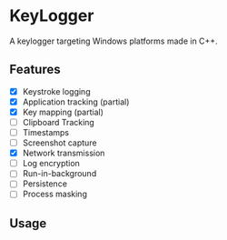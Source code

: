 # KeyLogger
A keylogger targeting Windows platforms made in C++.
## Features
- [x] Keystroke logging
- [x] Application tracking (partial)
- [x] Key mapping (partial)
- [ ] Clipboard Tracking
- [ ] Timestamps
- [ ] Screenshot capture
- [x] Network transmission
- [ ] Log encryption
- [ ] Run-in-background
- [ ] Persistence
- [ ] Process masking
## Usage
